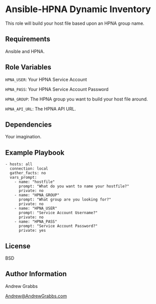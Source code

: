 Ansible-HPNA Dynamic Inventory
=========

This role will build your host file based upon an HPNA group name.

Requirements
------------

Ansible and HPNA. 

Role Variables
--------------

`HPNA_USER`: Your HPNA Service Account 

`HPNA_PASS`: Your HPNA Service Account Password

`HPNA_GROUP`: The HPNA group you want to build your host file around.

`HPNA_API_URL`: The HPNA API URL.

Dependencies
------------

Your imagination.

Example Playbook
----------------

```
- hosts: all
  connection: local
  gather_facts: no
  vars_prompt:
    - name: "hostfile"
      prompt: "What do you want to name your hostfile?"
      private: no
    - name: "HPNA_GROUP"
      prompt: "What group are you looking for?"
      private: no
    - name: "HPNA_USER"
      prompt: "Service Account Username?"
      private: no
    - name: "HPNA_PASS"
      prompt: "Service Account Password?"
      private: yes
```

License
-------

BSD

Author Information
------------------

Andrew Grabbs

Andrew@AndrewGrabbs.com
